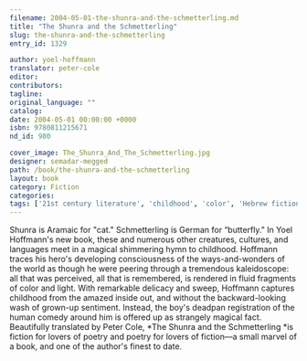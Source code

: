 ```yaml
---
filename: 2004-05-01-the-shunra-and-the-schmetterling.md
title: "The Shunra and the Schmetterling"
slug: the-shunra-and-the-schmetterling
entry_id: 1329

author: yoel-hoffmann
translator: peter-cole
editor: 
contributors: 
tagline: 
original_language: ""
catalog: 
date: 2004-05-01 00:00:00 +0000 
isbn: 9780811215671
nd_id: 980

cover_image: The_Shunra_And_The_Schmetterling.jpg
designer: semadar-megged
path: /book/the-shunra-and-the-schmetterling
layout: book
category: Fiction
categories: 
tags: ['21st century literature', 'childhood', 'color', 'Hebrew fiction', 'Israeli writers', 'light']
---
```

Shunra is Aramaic for "cat." Schmetterling is German for “butterfly." In Yoel Hoffmann's new book, these and numerous other creatures, cultures, and languages meet in a magical shimmering hymn to childhood. Hoffmann traces his hero's developing consciousness of the ways-and-wonders of the world as though he were peering through a tremendous kaleidoscope: all that was perceived, all that is remembered, is rendered in fluid fragments of color and light. With remarkable delicacy and sweep, Hoffmann captures childhood from the amazed inside out, and without the backward-looking wash of grown-up sentiment. Instead, the boy's deadpan registration of the human comedy around him is offered up as strangely magical fact. Beautifully translated by Peter Cole, *The Shunra and the Schmetterling *is fiction for lovers of poetry and poetry for lovers of fiction––a small marvel of a book, and one of the author's finest to date.





